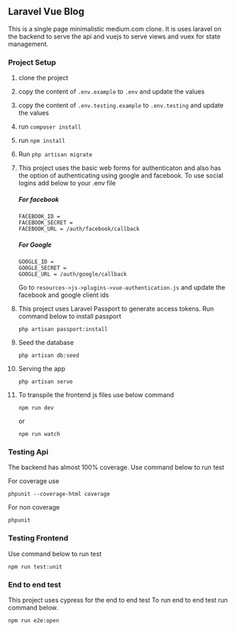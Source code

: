 ## Laravel Vue Blog
This is a single page minimalistic medium.com clone. It is uses laravel
on the backend to serve the api and vuejs to serve views and vuex for state management.

### Project Setup
1. clone the project
2. copy the content of `.env.example` to `.env` and update the values
3. copy the content of `.env.testing.example` to `.env.testing` and update the values
4. run `composer install`
5. run `npm install`
6. Run `php artisan migrate`
7. This project uses the basic web forms for authenticaton and also has the option of
authenticating using google and facebook. To use social logins add below to your .env file

    ##### For facebook
    ```
    FACEBOOK_ID = 
    FACEBOOK_SECRET = 
    FACEBOOK_URL = /auth/facebook/callback
    ```
    
    ##### For Google
    ```
    GOOGLE_ID = 
    GOOGLE_SECRET = 
    GOOGLE_URL = /auth/google/callback
    ```
    
    Go to `resources->js->plugins->vue-authentication.js` and update the facebook and google client ids

8. This project uses Laravel Passport to generate access tokens. Run command below 
to install passport

    ```
    php artisan passport:install
    ```

9. Seed the database
    ```
    php artisan db:seed
    ```

10. Serving the app

    ```
    php artisan serve
    ```
    
11. To transpile the frontend js files use below command
    
    ```
    npm run dev
    ```
       
    or
       
    ```
    npm run watch
    ```

### Testing Api
The backend has almost 100% coverage. Use command below to run test

For coverage use 
```
phpunit --coverage-html coverage
```
For non coverage

```
phpunit
```

### Testing Frontend
Use command below to run test
```
npm run test:unit
```

### End to end test
This project uses cypress for the end to end test 
To run end to end test run command below. 

```
npm run e2e:open
```

